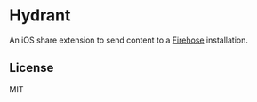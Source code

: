 # Hydrant

An iOS share extension to send content to a [Firehose](https://github.com/CodingItWrong/firehose) installation.

## License

MIT
